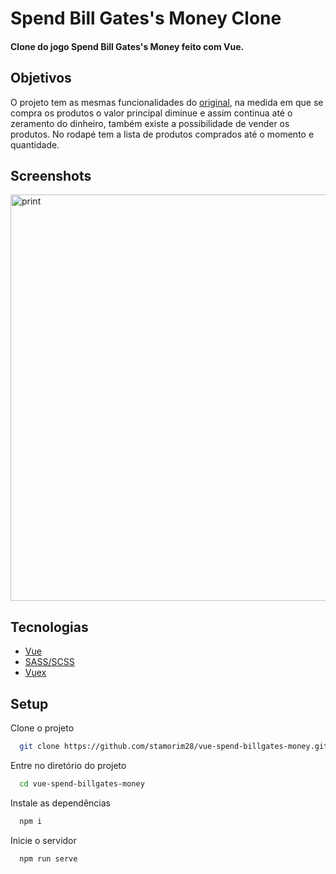 <!-- # <a href="https://neal.fun/spend/">Spend Bill Gates's Money</a> - Clone
## Um clone do jogo em Vue com Vuex e Sass.

Link - https://spend-bill-gates-money-clone.netlify.app/

Projeto usando o Vuex para tratar as alterações dos valores na aplicação. O <a href="https://neal.fun/spend/">jogo</a> originalmente é feito em Nuxt mas decidi por usar o Vue em si.

<img src="https://raw.githubusercontent.com/stamorim28/vue-spend-billgates-money/master/pictures/print_1.png" alt="print"/>

## Setup
```
npm install
```

### Server
```
npm run serve
```

### Build
```
npm run build
```
-->


# Spend Bill Gates's Money Clone

#### Clone do jogo Spend Bill Gates's Money feito com Vue.


## Objetivos

O projeto tem as mesmas funcionalidades do [original](https://neal.fun/spend/), na medida em que se compra os produtos o valor principal diminue e assim continua até o zeramento do dinheiro, também existe a possibilidade de vender os produtos. No rodapé tem a lista de produtos comprados até o momento e quantidade.


## Screenshots

<img width="650" src="https://raw.githubusercontent.com/stamorim28/vue-spend-billgates-money/master/pictures/print_1.png" alt="print"/>


## Tecnologias

- [Vue](https://vuejs.org/)
- [SASS/SCSS](https://sass-lang.com/)
- [Vuex](https://vuex.vuejs.org/)


## Setup

Clone o projeto

```bash
  git clone https://github.com/stamorim28/vue-spend-billgates-money.git
```

Entre no diretório do projeto

```bash
  cd vue-spend-billgates-money
```

Instale as dependências

```bash
  npm i
```

Inicie o servidor

```bash
  npm run serve
```

